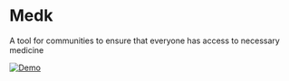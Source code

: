 # Medk
A tool for communities to ensure that everyone has access to necessary medicine

[![Demo](https://xd.adobe.com/embed/10c0dcb1-1ef9-4708-b20b-443772350c10-4593/)](https://xd.adobe.com/embed/10c0dcb1-1ef9-4708-b20b-443772350c10-4593/)
